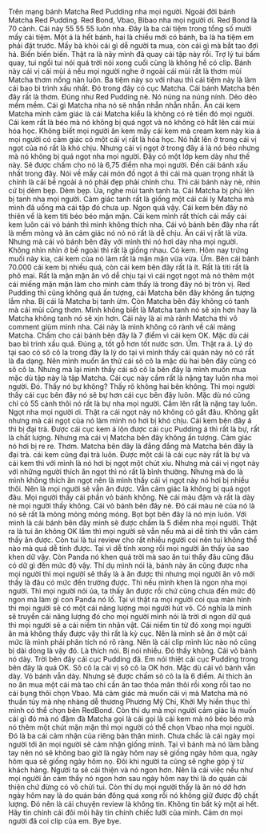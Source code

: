 Trên mạng bánh Matcha Red Pudding nha mọi người. Ngoài đời bánh Matcha Red Pudding. Red Bond, Vbao, Bibao nha mọi người ơi. Red Bond là 70 cành. Cái này 55 55 55 luôn nha. Đây là ba cái tiệm trong tổng số mười mấy cái tiệm. Một á là hết bánh, hai là chiều mới có bánh, ba là ha tiệm em phải đặt trước. Mấy bà khỏi cái gì dễ người ta mua, còn cái gì mà bắt tao đợi hả. Biến biến biến. Thật ra là nãy mình đã quay cái tập này rồi. Trợ lý tui bấm quay, tui ngồi tui nói quá trời nói xong cuối cùng là không hề có clip. Bánh này cái vị cái mùi á nếu mọi người nghe ở ngoài cái mùi rất là thơm mùi Matcha thơm nồng nàn luôn. Ba tiệm này so với nhau thì cái tiệm này là làm cái bao bì trình xấu nhất. Đó trong đây có cục Matcha. Cái bánh Matcha bên đây rất là thơm. Đúng như Red Pudding nè. Nó núng na núng nính. Dẻo dẻo mềm mềm. Cái gì Matcha nha nó sẽ nhẫn nhẫn nhẫn nhẫn. Ăn cái kem Matcha mình cảm giác là cái Matcha kiểu là không có rẻ tiền đó mọi người. Cái kem rất là béo mà nó không bị quá ngọt và nó không có hắt lên cái mùi hóa học. Không biết mọi người ăn kem mấy cái kem mà cream kem này kia á mọi người có cảm giác có một cái vị rất là hóa học. Nó hắt lên ở trong cái vị ngọt của nó rất là khó chịu. Nhưng cái vị ngọt ở trong đây á là nó béo nhưng mà nó không bị quá ngọt nha mọi người. Đây có một lớp kem dày như thế này. Sẽ được chấm cho nó là 6,75 điểm nha mọi người. Đến cái bánh xấu nhất trong đây. Nói về mấy cái món đồ ngọt á thì cái mà quan trọng nhất là chính là cái bề ngoài á nó phải đẹp phải chỉnh chu. Thì cái bánh này nè, nhìn cứ bị dèm bẹp. Dèm bẹp. Ủa, nghe mùi tanh tanh ta. Cái Matcha bị phủ lên bị tanh nha mọi người. Cảm giác tanh rất là giống một cái cái ly Matcha mà mình đã uống mà cái tập đó chưa up. Ngon quá vậy. Cái kem bên đây nó thiên về là kem titi béo béo mặn mặn. Cái kem mình rất thích cái mấy cái kem luôn cái vỏ bánh thì mình không thích nha. Cái vỏ bánh bên đây nha rất là mềm mỏng và ăn cảm giác nó nó nó rất là dễ chịu. Ăn cái vị rất là vừa. Nhưng mà cái vỏ bánh bên đây với mình thì nó hơi dày nha mọi người. Không nhìn nhìn ở bề ngoài thì rất là giống nhau. Có kem. Hôm nay trứng muối này kia, cái kem của nó làm rất là mặn mặn vừa vừa. Ừm. Bên cái bánh 70.000 cái kem bị nhiều quá, còn cái kem bên đây rất là ít. Rất là titi rất là phô mai. Rất là mặn mặn ăn vô dễ chịu tại vì cái ngọt ngọt mà nó thêm một cái miếng mặn mặn làm cho mình cảm thấy là trong đây nó bị tròn vị. Red Pudding thì cũng không quá ấn tượng, cái Matcha bên đây không ấn tượng lắm nha. Bị cái là Matcha bị tanh ừm. Còn Matcha bên đây không có tanh mà cái mùi cũng thơm. Mình không biết là Matcha tanh nó sẽ xịn hơn hay là Matcha không tanh nó sẽ xịn hơn. Cái này là ai mà rành Matcha thì vô comment giùm mình nha. Cái này là mình không có rành về cái mảng Matcha. Chấm cho cái bánh bên đây là 7 điểm vì cái kem OK. Mặc dù cái bao bì trình xấu quá. Đúng ạ, tốt gỗ hơn tốt nước sơn. Ứm. Thật ra á. Lý do tại sao có sô cô la trong đây là lý do tại vì mình thấy cái quán này nó có rất là đa dạng. Nên mình muốn ăn thử cái sô cô la mặc dù hai bên đây cũng có sô cô la. Nhưng mà lại mình thấy cái sô cô la bên đây là mình muốn mua mặc dù tập này là tập Matcha. Cái cục này cầm rất là nặng tay luôn nha mọi người. Đó. Thấy nó bự không? Thấy rõ không hai bên không. Thì mọi người thấy cái cục bên đây nó sẽ bự hơn cái cục bên đây luôn. Mặc dù nó cũng chỉ có 55 cành thôi nó rất là bự nha mọi người. Cầm lên rất là nặng tay luôn. Ngọt nha mọi người ơi. Thật ra cái ngọt này nó không có gắt đâu. Không gắt nhưng mà cái ngọt của nó làm mình nó hơi bị khó chịu. Cái kem bên đây á thì bị đại trà. Được cái cục kem á lộn được cái cục Pudding á thì rất là bự, rất là chất lượng. Nhưng mà cái vị Matcha bên đây không ấn tượng. Cảm giác nó hơi bị re re. Thơm. Matcha bên đây là đắng đắng mà Matcha bên đây là đại trà. cái kem cũng đại trà luôn. Được một cái là cái cục này rất là bự và cái kem thì với mình là nó hơi bị ngọt một chút xíu. Nhưng mà cái vị ngọt này với những người thích ăn ngọt thì nó rất là bình thường. Nhưng mà do là mình không thích ăn ngọt nên là mình thấy cái vị ngọt này nó hơi bị nhiều thôi. Nên là mọi người sẽ vẫn ăn được. Vẫn cảm giác là không bị quá ngọt đâu. Mọi người thấy cái phần vỏ bánh không. Nè cái màu đậm và rất là dày nè mọi người thấy không. Cái vỏ bánh bên đây nè. Đó cái màu nè của nó là nó sẽ rất là mỏng mỏng mỏng mỏng. Bọt bọt bên đây là nó mịn luôn. Với mình là cái bánh bên đây mình sẽ được chấm là 5 điểm nha mọi người. Thật ra là tui ăn không OK lắm thì mọi người sẽ vẫn nếu mà ai dễ tính thì vẫn cảm thấy ăn được. Còn tui là tui review cho rất nhiều người coi nên tui không thể nào mà quá dễ tính được. Tại vì dễ tính xong rồi mọi người ăn thấy ủa sao khen dữ vậy. Còn Panda nó khen quá trời mà sao ăn tui thấy đâu cũng đâu có dữ gì đến mức độ vậy. Thí dụ mình nói là, bánh này ăn cũng được nha mọi người thì mọi người sẽ thấy là à ăn được thì nhưng mọi người ăn vô mới thấy là đâu có mức đến trường được. Thì nếu mình khen là ngon nha mọi người. Thì mọi người nói ủa, ta thấy ăn được rồi chứ cũng chưa đến mức độ ngon mà làm gì con Panda nó lố. Tại vì thật ra mọi người coi qua màn hình thì mọi người sẽ có một cái năng lượng mọi người hút vô. Có nghĩa là mình sẽ truyền cái năng lượng đó cho mọi người mình nói là trời ơi ngon dữ quá thì mọi người sẽ a cái niềm tin nhân vật. Cái niềm tin từ đó xong mọi người ăn mà không thấy được vậy thì rất là kỳ cục. Nên là mình sẽ ăn ở một cái mức là mình phải phân tích nó rõ ràng. Nên là cái clip mình lúc nào nó cũng bị dài dòng là vậy đó. Là thích nói. Bị nói nhiều. Đó thấy không. Cái vỏ bánh nó dày. Trời bên đây cái cục Pudding đã. Em nói thiệt cái cục Pudding trong bên đây là quá OK. Sô cô la cái vị sô cô la OK hơn. Mặc dù cái vỏ bánh vẫn dày. Vỏ bánh vẫn dày. Nhưng sẽ được chấm sô cô la là 6 điểm. Ai thích ăn no ăn mua một cái mà tao chỉ cần ăn tao thỏa mãn thôi rồi xong rồi tao no cái bụng thôi chọn Vbao. Mà cảm giác mà muốn cái vị mà Matcha mà nó thuần túy mà nhẹ nhàng dễ thương Phương Mỹ Chi, Khởi My hiền thục thì mình có thể chọn bên RedBond. Còn thí dụ mà mọi người cảm giác là muốn cái gì đó mà nó đậm đà Matcha gọi là cái gọi là cái kem mà nó béo béo mà nó thêm một chút mặn mặn thì mọi người có thể chọn Vbao nha mọi người. Đó là ba cái cảm nhận của riêng bản thân mình. Chưa chắc là cái ngày mọi người tới ăn mọi người sẽ cảm nhận giống mình. Tại vì bánh mà nó làm bằng tay nên nó sẽ không bao giờ là ngày hôm nay sẽ giống ngày hôm qua, ngày hôm qua sẽ giống ngày hôm nọ. Đôi khi người ta cũng sẽ nghe góp ý từ khách hàng. Người ta sẽ cải thiện và nó ngon hơn. Nên là cái việc nếu như mọi người ăn cảm thấy nó ngon hơn sau ngày hôm nay thì là do quán cải thiện chứ đừng có vô chửi tui. Còn thí dụ mọi người thấy là ăn nó dở hơn ngày hôm nay là do quán bán đông quá xong rồi nó không giữ được độ chất lượng. Đó nên là cái chuyện review là không tin. Không tin bất kỳ một ai hết. Hãy tin chính cái đôi môi hãy tin chính chiếc lưỡi của mình. Cảm ơn mọi người đã coi clip của em. Bye bye.